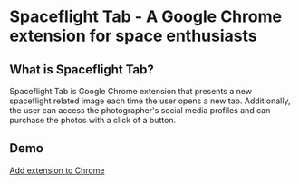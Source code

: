 # Spaceflight Tab - A Google Chrome extension for space enthusiasts

## What is Spaceflight Tab?
Spaceflight Tab is Google Chrome extension that presents a new spaceflight related image each time the user opens a new tab. Additionally, the user can access the photographer's social media profiles and can purchase the photos with a click of a button.

## Demo
[Add extension to Chrome](https://chrome.google.com/webstore/detail/spaceflight-tab/ljpohllnndbgdcmnphalclhkckdigfdm?hl=en)
